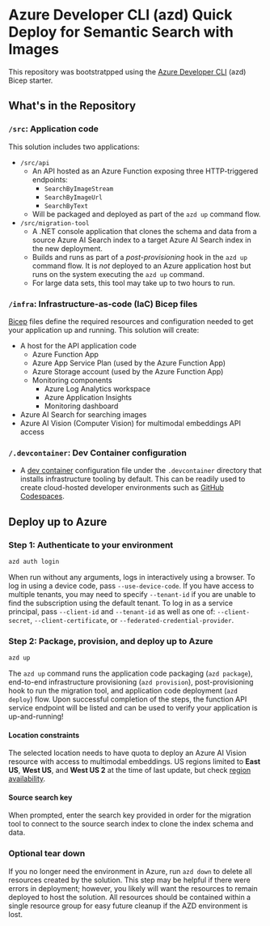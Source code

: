# Azure Developer CLI (azd) Quick Deploy for Semantic Search with Images

This repository was bootstratpped using the [Azure Developer CLI](https://learn.microsoft.com/en-us/azure/developer/azure-developer-cli/overview) (azd) Bicep starter.


## What's in the Repository

### `/src`: Application code

This solution includes two applications:

- `/src/api`
    - An API hosted as an Azure Function exposing three HTTP-triggered endpoints:
        - `SearchByImageStream`
        - `SearchByImageUrl`
        - `SearchByText`
    - Will be packaged and deployed as part of the `azd up` command flow.
- `/src/migration-tool`
    - A .NET console application that clones the schema and data from a source Azure AI Search index to a target Azure AI Search index in the new deployment.
    - Builds and runs as part of a *post-provisioning* hook in the `azd up` command flow. It is *not* deployed to an Azure application host but runs on the system executing the `azd up` command.
    - For large data sets, this tool may take up to two hours to run.

### `/infra`: Infrastructure-as-code (IaC) Bicep files

[Bicep](https://aka.ms/bicep) files define the required resources and configuration needed to get your application up and running. This solution will create:

- A host for the API application code
    - Azure Function App
    - Azure App Service Plan (used by the Azure Function App)
    - Azure Storage account (used by the Azure Function App)
    - Monitoring components
        - Azure Log Analytics workspace
        - Azure Application Insights
        - Monitoring dashboard
- Azure AI Search for searching images 
- Azure AI Vision (Computer Vision) for multimodal embeddings API access

### `/.devcontainer`: Dev Container configuration

- A [dev container](https://containers.dev) configuration file under the `.devcontainer` directory that installs infrastructure tooling by default. This can be readily used to create cloud-hosted developer environments such as [GitHub Codespaces](https://aka.ms/codespaces).

## Deploy up to Azure

### Step 1: Authenticate to your environment

```sh
azd auth login
```

When run without any arguments, logs in interactively using a browser. To log in using a device code, pass `--use-device-code`. If you have access to multiple tenants, you may need to specify `--tenant-id` if you are unable to find the subscription using the default tenant. To log in as a service principal, pass `--client-id` and `--tenant-id` as well as one of: `--client-secret`, `--client-certificate`, or `--federated-credential-provider`.

### Step 2: Package, provision, and deploy up to Azure

```sh
azd up
```

The `azd up` command runs the application code packaging (`azd package`), end-to-end infrastructure provisioning (`azd provision`), post-provisioning hook to run the migration tool, and application code deployment (`azd deploy`) flow. Upon successful completion of the steps, the function API service endpoint will be listed and can be used to verify your application is up-and-running!

#### Location constraints
The selected location needs to have quota to deploy an Azure AI Vision resource with access to multimodal embeddings. US regions limited to **East US**, **West US**, and **West US 2** at the time of last update, but check [region availability](https://learn.microsoft.com/en-us/azure/ai-services/computer-vision/overview-image-analysis?tabs=4-0#region-availability).

#### Source search key
When prompted, enter the search key provided in order for the migration tool to connect to the source search index to clone the index schema and data.

### Optional tear down

If you no longer need the environment in Azure, run `azd down` to delete all resources created by the solution. This step may be helpful if there were errors in deployment; however, you likely will want the resources to remain deployed to host the solution. All resources should be contained within a single resource group for easy future cleanup if the AZD environment is lost.
